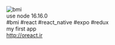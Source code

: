 ![bmi](https://user-images.githubusercontent.com/116552870/209799949-012b1a7b-0337-433a-a294-98a62099b477.jpg)
<br/>
use node 16.16.0
<br/>
#bmi #react #react_native #expo #redux
<br/>
my first app
<br/>
http://oreact.ir
